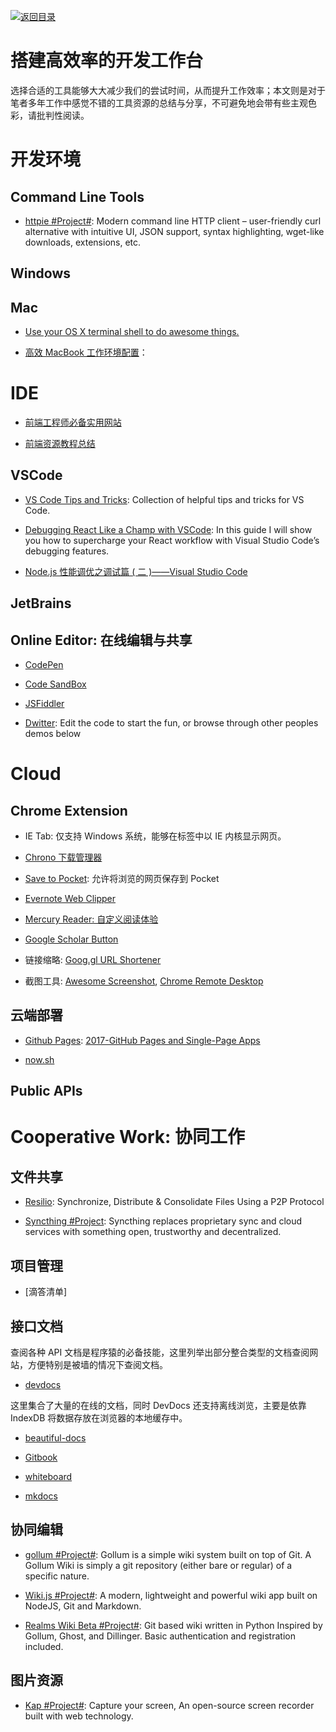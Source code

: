 [![返回目录](https://user-images.githubusercontent.com/5803001/38079637-ff0abcf0-3371-11e8-9b76-ad651620afc7.jpg)](https://github.com/wxyyxc1992/Awesome-Links)

# 搭建高效率的开发工作台

选择合适的工具能够大大减少我们的尝试时间，从而提升工作效率；本文则是对于笔者多年工作中感觉不错的工具资源的总结与分享，不可避免地会带有些主观色彩，请批判性阅读。

# 开发环境

## Command Line Tools

* [httpie #Project#](https://github.com/jakubroztocil/httpie): Modern command line HTTP client – user-friendly curl alternative with intuitive UI, JSON support, syntax highlighting, wget-like downloads, extensions, etc.

## Windows

## Mac

* [Use your OS X terminal shell to do awesome things.](https://github.com/herrbischoff/awesome-osx-command-line)

* [高效 MacBook 工作环境配置](https://zhuanlan.zhihu.com/p/24868436)：

# IDE

* [前端工程师必备实用网站](https://zhuanlan.zhihu.com/p/24513356)

* [前端资源教程总结](https://github.com/jsfront/src/blob/master/qq.md)

## VSCode

* [VS Code Tips and Tricks](https://parg.co/bsk): Collection of helpful tips and tricks for VS Code.

* [Debugging React Like a Champ with VSCode](https://parg.co/Ud5): In this guide I will show you how to supercharge your React workflow with Visual Studio Code’s debugging features.

* [Node.js 性能调优之调试篇 ( 二 )——Visual Studio Code](https://zhuanlan.zhihu.com/p/29554833)

## JetBrains

## Online Editor: 在线编辑与共享

* [CodePen]()

* [Code SandBox]()

* [JSFiddler]()

* [Dwitter](https://www.dwitter.net/): Edit the code to start the fun, or browse through other peoples demos below

# Cloud

## Chrome Extension

* IE Tab: 仅支持 Windows 系统，能够在标签中以 IE 内核显示网页。

* [Chrono 下载管理器](http://6me.us/PFn)

- [Save to Pocket](http://6me.us/Zp5): 允许将浏览的网页保存到 Pocket

* [Evernote Web Clipper](http://6me.us/6ldwK7)

* [Mercury Reader: 自定义阅读体验](http://6me.us/8hOKsH)

- [Google Scholar Button](http://6me.us/wXicA0)

* 链接缩略: [Goog.gl URL Shortener](http://6me.us/vaJuM3)

- 截图工具: [Awesome Screenshot](http://6me.us/lzEw), [Chrome Remote Desktop](http://6me.us/55h)

## 云端部署

* [Github Pages](): [2017-GitHub Pages and Single-Page Apps](https://dev.to/_evansalter/github-pages-and-single-page-apps)

- [now.sh]()

## Public APIs

# Cooperative Work: 协同工作

## 文件共享

* [Resilio](https://www.resilio.com/): Synchronize, Distribute & Consolidate Files Using a P2P Protocol

* [Syncthing #Project](https://syncthing.net/): Syncthing replaces proprietary sync and cloud services with something open, trustworthy and decentralized.

## 项目管理

* [滴答清单]

## 接口文档

查阅各种 API 文档是程序猿的必备技能，这里列举出部分整合类型的文档查阅网站，方便特别是被墙的情况下查阅文档。

* [devdocs](http://devdocs.io/)

这里集合了大量的在线的文档，同时 DevDocs 还支持离线浏览，主要是依靠 IndexDB 将数据存放在浏览器的本地缓存中。

* [beautiful-docs](https://github.com/PharkMillups/beautiful-docs)

* [Gitbook](https://github.com/GitbookIO/gitbook)

* [whiteboard](https://github.com/mpociot/whiteboard)

* [mkdocs](https://github.com/mkdocs/mkdocs/)

## 协同编辑

* [gollum #Project#](https://github.com/gollum/gollum): Gollum is a simple wiki system built on top of Git. A Gollum Wiki is simply a git repository (either bare or regular) of a specific nature.

* [Wiki.js #Project#](https://github.com/Requarks/wiki): A modern, lightweight and powerful wiki app built on NodeJS, Git and Markdown.

* [Realms Wiki Beta #Project#](https://github.com/scragg0x/realms-wiki): Git based wiki written in Python Inspired by Gollum, Ghost, and Dillinger. Basic authentication and registration included.

## 图片资源

* [Kap #Project#](https://getkap.co/): Capture your screen, An open-source screen recorder built with web technology.
